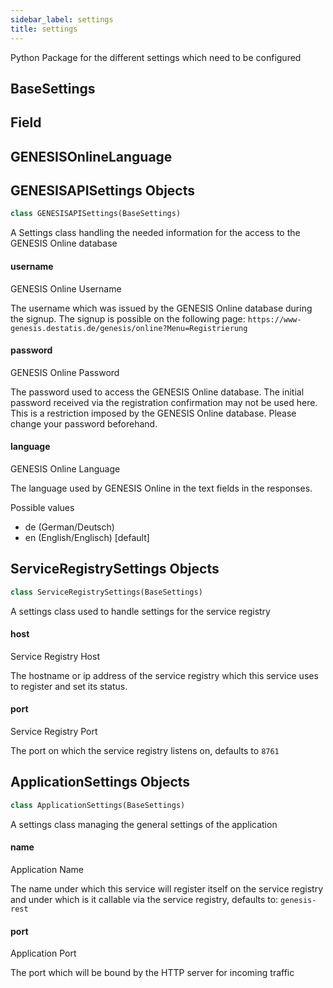 ```yaml
---
sidebar_label: settings
title: settings
---
```


Python Package for the different settings which need to be configured


## BaseSettings

## Field

## GENESISOnlineLanguage

## GENESISAPISettings Objects

```python
class GENESISAPISettings(BaseSettings)
```

A Settings class handling the needed information for the access to the GENESIS Online database


#### username

GENESIS Online Username

The username which was issued by the GENESIS Online database during the signup. The signup is 
possible on the following page: `https://www-genesis.destatis.de/genesis/online?Menu=Registrierung`


#### password

GENESIS Online Password

The password used to access the GENESIS Online database. The initial password received via the
registration confirmation may not be used here. This is a restriction imposed by the GENESIS 
Online database. Please change your password beforehand.


#### language

GENESIS Online Language

The language used by GENESIS Online in the text fields in the responses.

Possible values
 - de (German/Deutsch)
 - en (English/Englisch) [default]


## ServiceRegistrySettings Objects

```python
class ServiceRegistrySettings(BaseSettings)
```

A settings class used to handle settings for the service registry


#### host

Service Registry Host

The hostname or ip address of the service registry which this service uses to register and 
set its status.


#### port

Service Registry Port

The port on which the service registry listens on, defaults to `8761`


## ApplicationSettings Objects

```python
class ApplicationSettings(BaseSettings)
```

A settings class managing the general settings of the application


#### name

Application Name

The name under which this service will register itself on the service registry and under 
which is it callable via the service registry, defaults to: `genesis-rest`


#### port

Application Port

The port which will be bound by the HTTP server for incoming traffic


